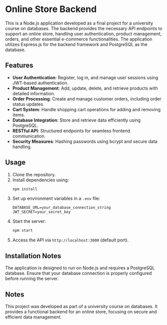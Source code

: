 # Online Store Backend

This is a Node.js application developed as a final project for a university course on databases. The backend provides the necessary API endpoints to support an online store, handling user authentication, product management, orders, and other essential e-commerce functionalities. The application utilizes Express.js for the backend framework and PostgreSQL as the database.

## Features
- **User Authentication**: Register, log in, and manage user sessions using JWT-based authentication.
- **Product Management**: Add, update, delete, and retrieve products with detailed information.
- **Order Processing**: Create and manage customer orders, including order status updates.
- **Cart System**: Handle shopping cart operations for adding and removing items.
- **Database Integration**: Store and retrieve data efficiently using PostgreSQL.
- **RESTful API**: Structured endpoints for seamless frontend communication.
- **Security Measures**: Hashing passwords using bcrypt and secure data handling.

## Usage
1. Clone the repository.
2. Install dependencies using:
   ```sh
   npm install
   ```
3. Set up environment variables in a `.env` file:
   ```env
   DATABASE_URL=your_database_connection_string
   JWT_SECRET=your_secret_key
   ```
4. Start the server:
   ```sh
   npm start
   ```
5. Access the API via `http://localhost:3000` (default port).

## Installation Notes
The application is designed to run on Node.js and requires a PostgreSQL database. Ensure that your database connection is properly configured before running the server.

## Notes
This project was developed as part of a university course on databases. It provides a functional backend for an online store, focusing on secure and efficient data management.

